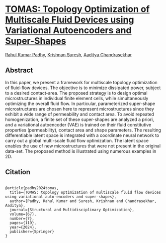 # [TOMAS: Topology Optimization of Multiscale Fluid Devices using Variational Autoencoders and Super-Shapes]([https://link.springer.com/article/10.1007/s00158-024-03835-6])

[Rahul Kumar Padhy](https://sites.google.com/view/rahulkp/home), [Krishnan Suresh](https://directory.engr.wisc.edu/me/faculty/suresh_krishnan),  [Aaditya Chandrasekhar](https://www.aadityacs.com/)



## Abstract

In this paper, we present a framework for multiscale topology optimization of fluid-flow devices. The objective is to minimize dissipated power, subject to a desired contact-area. The proposed strategy is to design optimal microstructures in individual finite element cells, while simultaneously optimizing the overall fluid flow. In particular, parameterized super-shape microstructures are chosen here to represent microstructures since they exhibit a wide range of permeability and contact area. To avoid repeated homogenization, a finite set of these super-shapes are analyzed a priori, and a variational autoencoder (VAE) is trained on their fluid constitutive properties (permeability), contact area and shape parameters. The resulting differentiable latent space is integrated with a coordinate neural network to carry out a global multi-scale fluid flow optimization. The latent space enables the use of new microstructures that were not present in the original data-set. The proposed method is illustrated using numerous examples in 2D.

## Citation

```

@article{padhy2024tomas,
  title={TOMAS: topology optimization of multiscale fluid flow devices using variational auto-encoders and super-shapes},
  author={Padhy, Rahul Kumar and Suresh, Krishnan and Chandrasekhar, Aaditya},
  journal={Structural and Multidisciplinary Optimization},
  volume={67},
  number={7},
  pages={119},
  year={2024},
  publisher={Springer}
}
```

